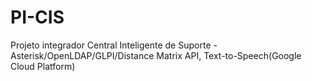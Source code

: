 # PI-CIS
Projeto integrador Central Inteligente de Suporte - Asterisk/OpenLDAP/GLPI/Distance Matrix API, Text-to-Speech(Google Cloud Platform)
